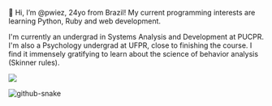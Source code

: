 👋 Hi, I’m @pwiez, 24yo from Brazil!
My current programming interests are learning Python, Ruby and web development.

I'm currently an undergrad in Systems Analysis and Development at PUCPR.
I'm also a Psychology undergrad at UFPR, close to finishing the course. 
I find it immensely gratifying to learn about the science of behavior analysis (Skinner rules).

![](https://komarev.com/ghpvc/?username=your-github-username&abbreviated=true)

<picture>
  <source media="(prefers-color-scheme: dark)" srcset=[github-snake.svg]("https://github.com/pwiez/pwiez/blob/output/github-contribution-grid-snake-dark.svg") />
  <source media="(prefers-color-scheme: light)" srcset=[github-snake.svg]("https://github.com/pwiez/pwiez/blob/output/github-contribution-grid-snake.svg") />
  <img alt="github-snake" src="github-snake.svg" />
</picture>

<!---
pwiez/pwiez is a ✨ special ✨ repository because its `README.md` (this file) appears on your GitHub profile.
You can click the Preview link to take a look at your changes.
--->
